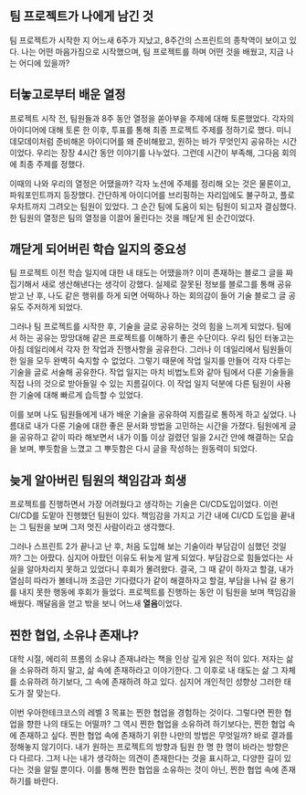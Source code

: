 ## 팀 프로젝트가 나에게 남긴 것

팀 프로젝트가 시작한 지 어느새 6주가 지났고, 8주간의 스프린트의 종착역이 보이고 있다. 나는 어떤 마음가짐으로 시작했으며, 팀 프로젝트를 하며 어떤 것을 배웠고, 지금 나는 어디에 있을까?

## 터놓고로부터 배운 열정

프로젝트 시작 전, 팀원들과 8주 동안 열정을 쏟아부을 주제에 대해 토론했었다. 각자의 아이디어에 대해 토론 한 이후, 투표를 통해 최종 프로젝트 주제를 정하기로 했다. 미니 데모데이처럼 준비해온 아이디어를 왜 준비해왔고, 원하는 바가 무엇인지 공유하는 시간이었다. 우리는 장장 4시간 동안 이야기를 나누었다. 그런데 시간이 부족해, 그다음 회의에 최종 주제를 정했다.

이때의 나와 우리의 열정은 어땠을까? 각자 노션에 주제를 정리해 오는 것은 물론이고, 파워포인트까지 등장했다. 간단하게 아이디어를 브리핑하는 자리임에도 불구하고, 플로우차트까지 그려오는 팀원이 있었다. 그 순간 팀에 도움이 되는 팀원이 되고자 결심했다. 한 팀원의 열정은 팀의 열정을 이끌어 올린다는 것을 깨닫게 된 순간이었다.

## 깨닫게 되어버린 학습 일지의 중요성

팀 프로젝트 이전 학습 일지에 대한 내 태도는 어땠을까? 이미 존재하는 블로그 글을 짜집기해서 새로 생산해낸다는 생각이 강했다. 실제로 잘못된 정보를 블로그를 통해 공유 받고 난 후, 나도 같은 행위를 하게 되면 어떡하나 하는 회의감이 들어 기술 블로그 글 공유도 주저하게 되었다.

그러나 팀 프로젝트를 시작한 후, 기술을 글로 공유하는 것의 힘을 느끼게 되었다. 팀에서 하는 공유는 망망대해 같은 프로젝트를 이해하기 좋은 수단이다. 우리 팀인 터놓고는 아침 데일리에서 각자 한 작업과 진행사항을 공유한다. 그러나 이 데일리에서 팀원들이 한 일을 모두 완벽히 숙지할 수 없었다. 그렇기 때문에 작업 일지를 만들어 각자 다루는 기술을 글로 서술해 공유한다. 작업 일지는 마치 비법노트와 같아 팀에서 다룬 기술들을 직접 나의 것으로 받아들일 수 있는 지름길이다. 이 작업 일지 덕분에 다른 팀원이 사용한 기술에 대해 빠르게 습득할 수 있었다.

이를 보며 나도 팀원들에게 내가 배운 기술을 공유하여 지름길로 통하게 하고 싶었다. 나름대로 내가 다룬 기술에 대한 좋은 문서화 방법을 고민하는 시간을 가졌다. 팀원에게 글을 공유하고 같이 따라 해보면서 내가 이틀 이상 걸렸던 일을 2시간 안에 해결하는 모습을 보며, 뿌듯함을 느꼈고 그 뿌듯함은 다시 글을 작성하는 원동력이 되었다.

## 늦게 알아버린 팀원의 책임감과 희생

프로젝트를 진행하면서 가장 어려웠다고 생각하는 기술은 CI/CD도입이었다. 이런 CI/CD를 도맡아 진행했던 팀원이 있다. 책임감을 가지고 기간 내에 CI/CD 도입을 끝내는 그 팀원을 보며 그저 멋진 사람이라고 생각했다.   

그러나 스프린트 2가 끝나고 난 후, 처음 도입해 보는 기술이라 부담감이 심했던 것일까? 그는 아팠다. 심지어 아팠던 이유도 뒤늦게 알게 되었다. 부담감으로 힘들었다는 사실을 알아차리지 못하고 있었다니 후회가 몰려왔다. 결국, 그 때 같이 하자고 할걸, 내가 열심히 따라가 볼테니까 조금만 기다렸다가 같이 해결하자고 할걸, 부담을 나눠 갈 용기를 내지 못한 행동에 후회가 들었다. 프로젝트를 진행하는 동안 이 팀원을 보며 책임감을 배웠다. 깨달음을 얻고 밖을 보니 어느새 **열음**이었다.

## 찐한 협업, 소유냐 존재냐?

대학 시절, 에리히 프롬의 소유냐 존재냐라는 책을 인상 깊게 읽은 적이 있다. 저자는 삶을 소유하려 하지 말고, 삶 속에 존재하라고 이야기한다. 그 이후로 내 태도는 삶 그 자체를 소유하려 하기보다, 그 속에 존재하려 하고 있다. 심지어 개인적인 성향상 그러한 태도가 잘 맞는다.

이번 우아한테크코스의 레벨 3 목표는 찐한 협업을 경험하는 것이다. 그렇다면 찐한 협업을 향한 나의 태도는 어떨까? 그 역시 찐한 협업을 소유하려 하기보다는, 찐한 협업 속에 존재하고 싶다. 찐한 협업 속에 존재하기 위한 나만의 방법은 무엇일까? 바로 결과를 정해놓지 않기이다. 내가 원하는 프로젝트의 방향과 팀원 한 명 한 명이 바라는 방향은 다 다르다. 그저 나는 내가 생각하는 의견이 존재한다는 것을 표시하고, 다양한 길이 있다는 것을 알릴 뿐이다. 이를 통해 찐한 협업을 소유하는 것이 아닌, 찐한 협업 속에 존재하기를 바란다.